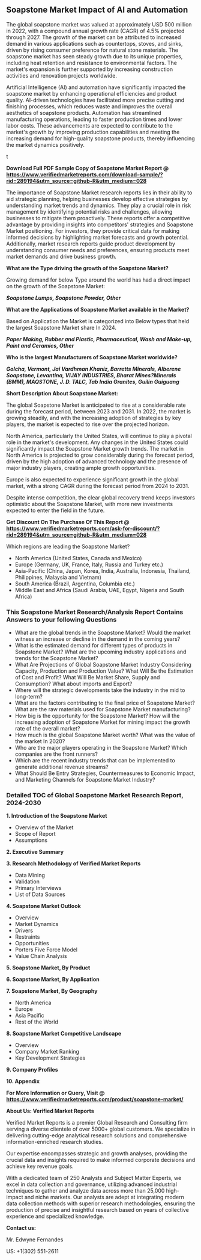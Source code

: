 <h2>Soapstone Market Impact of AI and Automation</h2><p>The global soapstone market was valued at approximately USD 500 million in 2022, with a compound annual growth rate (CAGR) of 4.5% projected through 2027. The growth of the market can be attributed to increased demand in various applications such as countertops, stoves, and sinks, driven by rising consumer preference for natural stone materials. The soapstone market has seen steady growth due to its unique properties, including heat retention and resistance to environmental factors. The market's expansion is further supported by increasing construction activities and renovation projects worldwide.</p><p>Artificial Intelligence (AI) and automation have significantly impacted the soapstone market by enhancing operational efficiencies and product quality. AI-driven technologies have facilitated more precise cutting and finishing processes, which reduces waste and improves the overall aesthetics of soapstone products. Automation has streamlined manufacturing operations, leading to faster production times and lower labor costs. These advancements are expected to contribute to the market's growth by improving production capabilities and meeting the increasing demand for high-quality soapstone products, thereby influencing the market dynamics positively.</p>t</p><p id="" class=""><strong>Download Full PDF Sample Copy of Soapstone Market Report @ <a href="https://www.verifiedmarketreports.com/download-sample/?rid=289194&utm_source=github-R&utm_medium=028" target="_blank">https://www.verifiedmarketreports.com/download-sample/?rid=289194&utm_source=github-R&utm_medium=028</a></strong></p><p>The importance of&nbsp;Soapstone Market research reports lies in their ability to aid strategic planning, helping businesses develop effective strategies by understanding market trends and dynamics. They play a crucial role in risk management by identifying potential risks and challenges, allowing businesses to mitigate them proactively. These reports offer a competitive advantage by providing insights into competitors' strategies and Soapstone Market positioning. For investors, they provide critical data for making informed decisions by highlighting market forecasts and growth potential. Additionally, market research reports guide product development by understanding consumer needs and preferences, ensuring products meet market demands and drive business growth.</p><p><strong>What are the&nbsp;Type driving the growth of the Soapstone Market?</strong></p><p id="" class="">Growing demand for below Type around the world has had a direct impact on the growth of the Soapstone Market:</p><em><strong>Soapstone Lumps, Soapstone Powder, Other</strong></em></p><strong>What are the&nbsp;Applications&nbsp;of Soapstone Market available in the Market?</strong></p><p id="" class="">Based on Application the Market is categorized into Below types that held the largest Soapstone Market share In 2024.</p><em><strong>Paper Making, Rubber and Plastic, Pharmaceutical, Wash and Make-up, Paint and Ceramics, Other</strong></em></p><strong>Who is the largest Manufacturers of Soapstone Market worldwide?</strong></p><p><em><strong>Golcha, Vermont, Jai Vardhman Khaniz, Barretts Minerals, Alberene Soapstone, Levantina, VIJAY INDUSTRIES, Bharat Mines?Minerals (BMM), MAQSTONE, J. D. TALC, Tab India Granites, Guilin Guiguang</strong></em></p><p id="" class=""><strong>Short Description About Soapstone Market:</strong></p><p>The global Soapstone Market is anticipated to rise at a considerable rate during the forecast period, between 2023 and 2031. In 2022, the market is growing steadily, and with the increasing adoption of strategies by key players, the market is expected to rise over the projected horizon.</p><p>North America, particularly the United States, will continue to play a pivotal role in the market's development. Any changes in the United States could significantly impact the Soapstone Market growth trends. The market in North America is projected to grow considerably during the forecast period, driven by the high adoption of advanced technology and the presence of major industry players, creating ample growth opportunities.</p><p>Europe is also expected to experience significant growth in the global market, with a strong CAGR during the forecast period from 2024 to 2031.</p><p>Despite intense competition, the clear global recovery trend keeps investors optimistic about the Soapstone Market, with more new investments expected to enter the field in the future.</p><p id="" class=""><strong>Get Discount On The Purchase Of This Report @ <a href="https://www.verifiedmarketreports.com/ask-for-discount/?rid=289194&utm_source=github-R&utm_medium=028" target="_blank">https://www.verifiedmarketreports.com/ask-for-discount/?rid=289194&utm_source=github-R&utm_medium=028</a></strong></p>Which regions are leading the Soapstone Market?</p><ul><li>North America (United States, Canada and Mexico)</li><li>Europe (Germany, UK, France, Italy, Russia and Turkey etc.)</li><li>Asia-Pacific (China, Japan, Korea, India, Australia, Indonesia, Thailand, Philippines, Malaysia and Vietnam)</li><li>South America (Brazil, Argentina, Columbia etc.)</li><li>Middle East and Africa (Saudi Arabia, UAE, Egypt, Nigeria and South Africa)</li></ul><h3 id="" class="">This Soapstone Market Research/Analysis Report Contains Answers to your following Questions</h3><ul><li>What are the global trends in the Soapstone Market? Would the market witness an increase or decline in the demand in the coming years?</li><li>What is the estimated demand for different types of products in Soapstone Market? What are the upcoming industry applications and trends for the Soapstone Market?</li><li>What Are Projections of Global Soapstone Market Industry Considering Capacity, Production and Production Value? What Will Be the Estimation of Cost and Profit? What Will Be Market Share, Supply and Consumption? What about imports and Export?</li><li>Where will the strategic developments take the industry in the mid to long-term?</li><li>What are the factors contributing to the final price of Soapstone Market? What are the raw materials used for Soapstone Market manufacturing?</li><li>How big is the opportunity for the Soapstone Market? How will the increasing adoption of Soapstone Market for mining impact the growth rate of the overall market?</li><li>How much is the global Soapstone Market worth? What was the value of the market In 2020?</li><li>Who are the major players operating in the Soapstone Market? Which companies are the front runners?</li><li>Which are the recent industry trends that can be implemented to generate additional revenue streams?</li><li>What Should Be Entry Strategies, Countermeasures to Economic Impact, and Marketing Channels for Soapstone Market Industry?</li></ul><h3 id="" class="">Detailed TOC of Global Soapstone Market Research Report, 2024-2030</h3><p id="" class=""><strong>1. Introduction of the Soapstone Market</strong></p><ul><li>Overview of the Market</li><li>Scope of Report</li><li>Assumptions</li></ul><p id="" class=""><strong>2. Executive Summary</strong></p><p id="" class=""><strong>3. Research Methodology of Verified Market Reports</strong></p><ul><li>Data Mining</li><li>Validation</li><li>Primary Interviews</li><li>List of Data Sources</li></ul><p id="" class=""><strong>4. Soapstone Market Outlook</strong></p><ul><li>Overview</li><li>Market Dynamics</li><li>Drivers</li><li>Restraints</li><li>Opportunities</li><li>Porters Five Force Model</li><li>Value Chain Analysis</li></ul><p id="" class=""><strong>5. Soapstone Market, By Product</strong></p><p id="" class=""><strong>6. Soapstone Market, By Application</strong></p><p id="" class=""><strong>7. Soapstone Market, By Geography</strong></p><ul><li>North America</li><li>Europe</li><li>Asia Pacific</li><li>Rest of the World</li></ul><p id="" class=""><strong>8. Soapstone Market Competitive Landscape</strong></p><ul><li>Overview</li><li>Company Market Ranking</li><li>Key Development Strategies</li></ul><p id="" class=""><strong>9. Company Profiles</strong></p><p id="" class=""><strong>10. Appendix</strong></p><p id="" class=""><strong>For More Information or Query, Visit @ <a href="https://www.verifiedmarketreports.com/product/soapstone-market/" target="_blank">https://www.verifiedmarketreports.com/product/soapstone-market/</a></strong></p><p id="" class=""><strong>About Us: Verified Market Reports</strong></p><p id="" class="">Verified Market Reports is a premier Global Research and Consulting firm serving a diverse clientele of over 5000+ global customers. We specialize in delivering cutting-edge analytical research solutions and comprehensive information-enriched research studies.</p><p id="" class="">Our expertise encompasses strategic and growth analyses, providing the crucial data and insights required to make informed corporate decisions and achieve key revenue goals.</p><p id="" class="">With a dedicated team of 250 Analysts and Subject Matter Experts, we excel in data collection and governance, utilizing advanced industrial techniques to gather and analyze data across more than 25,000 high-impact and niche markets. Our analysts are adept at integrating modern data collection methods with superior research methodologies, ensuring the production of precise and insightful research based on years of collective experience and specialized knowledge.</p><p id="" class=""><strong>Contact us:</strong></p><p id="" class="">Mr. Edwyne Fernandes</p><p id="" class="">US: +1(302) 551-2611</p>